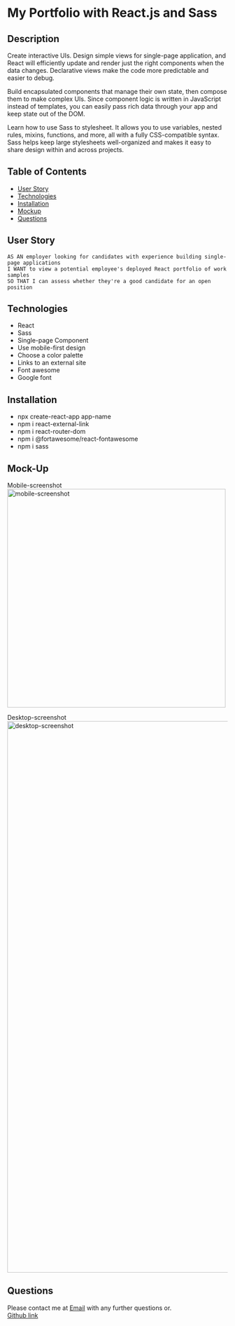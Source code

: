 # My Portfolio with React.js and Sass

## Description
Create interactive UIs. Design simple views for single-page application, and React will efficiently update and render just the right components when the data changes.
Declarative views make the code more predictable and easier to debug.

Build encapsulated components that manage their own state, then compose them to make complex UIs.
Since component logic is written in JavaScript instead of templates, you can easily pass rich data through your app and keep state out of the DOM.

Learn how to use Sass to stylesheet. It allows you to use variables, nested rules, mixins, functions, and more, all with a fully CSS-compatible syntax. 
Sass helps keep large stylesheets well-organized and makes it easy to share design within and across projects.

## Table of Contents
  - [User Story](#user-story)
  - [Technologies](#technologies)
  - [Installation](#installation)
  - [Mockup](#mockup)
  - [Questions](#questions)
  
## User Story
```
AS AN employer looking for candidates with experience building single-page applications
I WANT to view a potential employee's deployed React portfolio of work samples
SO THAT I can assess whether they're a good candidate for an open position
```
## Technologies
- React
- Sass
- Single-page Component
- Use mobile-first design
- Choose a color palette
- Links to an external site
- Font awesome
- Google font

## Installation
- npx create-react-app app-name
- npm i react-external-link
- npm i react-router-dom
- npm i @fortawesome/react-fontawesome
- npm i sass

## Mock-Up
Mobile-screenshot
<img width="499" alt="mobile-screenshot" src="https://user-images.githubusercontent.com/69065671/164156683-fb230802-76ad-4c3b-b3fc-33cd472e08a6.png">

Desktop-screenshot
<img width="1259" alt="desktop-screenshot" src="https://user-images.githubusercontent.com/69065671/164156714-7c6bae35-31b5-402c-81ee-9a28756c8f99.png">

## Questions
Please contact me at [Email](n.foithong1983@gmail.com) with any further questions or. <br> [Github link](https://github.com/NFoithong)
